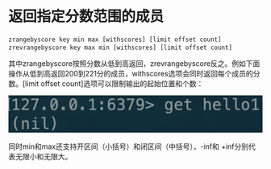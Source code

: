 # 返回指定分数范围的成员

```text
zrangebyscore key min max [withscores] [limit offset count]
zrevrangebyscore key max min [withscores] [limit offset count]
```

其中zrangebyscore按照分数从低到高返回，zrevrangebyscore反之。例如下面操作从低到高返回200到221分的成员，withscores选项会同时返回每个成员的分数。\[limit offset count\]选项可以限制输出的起始位置和个数：

![](../../.gitbook/assets/image%20%2839%29.png)

同时min和max还支持开区间（小括号）和闭区间（中括号），-inf和 +inf分别代表无限小和无限大。

